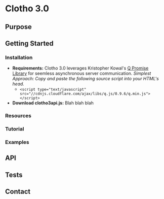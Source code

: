 # Clotho 3.0

## Purpose

## Getting Started

### Installation
* **Requirements:** Clotho 3.0 leverages Kristopher Kowal's [Q Promise Library](https://github.com/kriskowal/q) for seemless asynchronous server communication. *Simplest Approach: Copy and paste the following source script into your HTML's head.*
    - `<script type="text/javascript" src="//cdnjs.cloudflare.com/ajax/libs/q.js/0.9.6/q.min.js"></script>`
* **Download clotho3api.js:** Blah blah blah 

### Resources

### Tutorial

### Examples

## API

## Tests

## Contact
